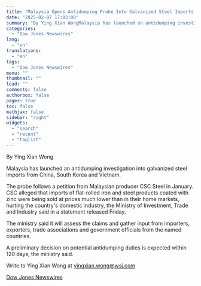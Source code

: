 ```yaml
---
title: "Malaysia Opens Antidumping Probe Into Galvanized Steel Imports From China, Others"
date: "2025-02-07 17:03:00"
summary: "By Ying Xian WongMalaysia has launched an antidumping investigation into galvanized steel imports from China, South Korea and Vietnam.The probe follows a petition from Malaysian producer CSC Steel in January. CSC alleged that imports of flat-rolled iron and steel products coated with zinc were being sold at prices much lower..."
categories:
  - "Dow Jones Newswires"
lang:
  - "en"
translations:
  - "en"
tags:
  - "Dow Jones Newswires"
menu: ""
thumbnail: ""
lead: ""
comments: false
authorbox: false
pager: true
toc: false
mathjax: false
sidebar: "right"
widgets:
  - "search"
  - "recent"
  - "taglist"
---
```


By Ying Xian Wong

Malaysia has launched an antidumping investigation into galvanized steel imports from China, South Korea and Vietnam.

The probe follows a petition from Malaysian producer CSC Steel in January. CSC alleged that imports of flat-rolled iron and steel products coated with zinc were being sold at prices much lower than in their home markets, hurting the country's domestic industry, the Ministry of Investment, Trade and Industry said in a statement released Friday.

The ministry said it will assess the claims and gather input from importers, exporters, trade associations and government officials from the named countries.

A preliminary decision on potential antidumping duties is expected within 120 days, the ministry said.

Write to Ying Xian Wong at yingxian.wong@wsj.com

[Dow Jones Newswires](https://www.tradingview.com/news/DJN_DN20250207003537:0/)
